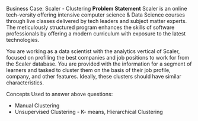 Business Case: Scaler - Clustering
<b>Problem Statement</b>
Scaler is an online tech-versity offering intensive computer science &amp; Data Science courses through live classes delivered by tech leaders and subject matter experts. The meticulously structured program enhances the skills of software professionals by offering a modern curriculum with exposure to the latest technologies.<p>
You are working as a data scientist with the analytics vertical of Scaler, focused on profiling the best companies and job positions to work for from the Scaler database. You are provided with the information for a segment of learners and tasked to cluster them on the basis of their job profile, company, and other features. Ideally, these clusters should have similar characteristics.

Concepts Used to answer above questions:
- Manual Clustering
- Unsupervised Clustering - K- means, Hierarchical Clustering
